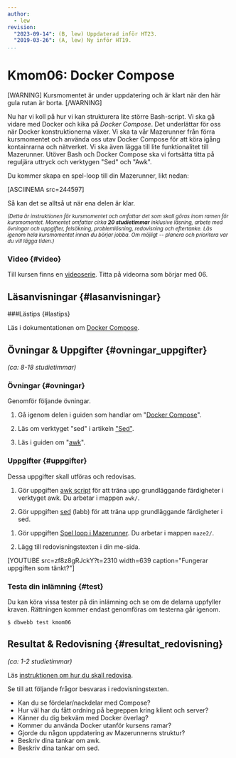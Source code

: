 ```yaml
---
author:
  - lew
revision:
  "2023-09-14": (B, lew) Uppdaterad inför HT23.
  "2019-03-26": (A, lew) Ny inför HT19.
...
```


# Kmom06: Docker Compose

[WARNING]
Kursmomentet är under uppdatering och är klart när den här gula rutan är borta.
[/WARNING]

Nu har vi koll på hur vi kan strukturera lite större Bash-script. Vi ska gå vidare med Docker och kika på _Docker Compose_. Det underlättar för oss när Docker konstruktionerna växer. Vi ska ta vår Mazerunner från förra kursmomentet och använda oss utav Docker Compose för att köra igång kontainrarna och nätverket. Vi ska även lägga till lite funktionalitet till Mazerunner. Utöver Bash och Docker Compose ska vi fortsätta titta på reguljära uttryck och verktygen "Sed" och "Awk".

<!--stop-->

Du kommer skapa en spel-loop till din Mazerunner, likt nedan:

[ASCIINEMA src=244597]

Så kan det se alltså ut när ena delen är klar.

<small><i>(Detta är instruktionen för kursmomentet och omfattar det som skall göras inom ramen för kursmomentet. Momentet omfattar cirka **20 studietimmar** inklusive läsning, arbete med övningar och uppgifter, felsökning, problemlösning, redovisning och eftertanke. Läs igenom hela kursmomentet innan du börjar jobba. Om möjligt -- planera och prioritera var du vill lägga tiden.)</i></small>

### Video {#video}

Till kursen finns en [videoserie](https://www.youtube.com/playlist?list=PLKtP9l5q3ce97kWiBo2wLqDtfuoi0E25X). Titta på videorna som börjar med 06.



## Läsanvisningar {#lasanvisningar}

###Lästips {#lastips}

Läs i dokumentationen om [Docker Compose](https://docs.docker.com/compose/).



## Övningar & Uppgifter {#ovningar_uppgifter}

_(ca: 8-18 studietimmar)_



### Övningar {#ovningar}

Genomför följande övningar.

1. Gå igenom delen i guiden som handlar om "[Docker Compose](guide/docker/docker-compose)".

1. Läs om verktyget "sed" i artikeln ["Sed"](kunskap/sed).

1. Läs i guiden om "[awk](guide/kom-igang-med-awk)".



### Uppgifter {#uppgifter}

Dessa uppgifter skall utföras och redovisas.

1. Gör uppgiften [awk script](uppgift/vlinux-awk) för att träna upp grundläggande färdigheter i verktyget awk. Du arbetar i mappen `awk/`.

1. Gör uppgiften [sed](uppgift/sed1) (labb) för att träna upp grundläggande färdigheter i sed.
<!-- 
1. Gör uppgiften [sed](uppgift/vlinux-lab-sed1) (labb) för att träna upp grundläggande färdigheter i sed. -->

1. Gör uppgiften [Spel loop i Mazerunner](uppgift/mazerunner-loop). Du arbetar i mappen `maze2/`.

1. Lägg till redovisningstexten i din me-sida.

<!-- TBD: Video på klart kmom -->
[YOUTUBE src=zf8z8gRJckY?t=2310 width=639 caption="Fungerar uppgiften som tänkt?"]



### Testa din inlämning {#test}

Du kan köra vissa tester på din inlämning och se om de delarna uppfyller kraven. Rättningen kommer endast genomföras om testerna går igenom.

```console
$ dbwebb test kmom06
```



## Resultat & Redovisning {#resultat_redovisning}

_(ca: 1-2 studietimmar)_

Läs [instruktionen om hur du skall redovisa](./../redovisa).

Se till att följande frågor besvaras i redovisningstexten.

- Kan du se fördelar/nackdelar med Compose?
- Hur väl har du fått ordning på begreppen kring klient och server?
- Känner du dig bekväm med Docker överlag?
- Kommer du använda Docker utanför kursens ramar?
- Gjorde du någon uppdatering av Mazerunnerns struktur?
- Beskriv dina tankar om awk.
- Beskriv dina tankar om sed.
